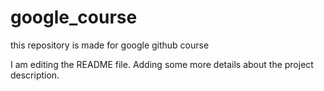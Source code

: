 # google_course
this repository is made for google github course

I am editing the README file. Adding some more details about the project description.
